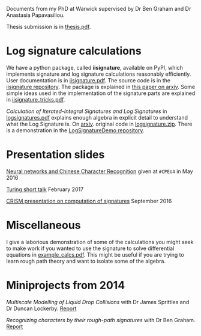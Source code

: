 Documents from my PhD at Warwick supervised by Dr Ben Graham and Dr Anastasia Papavasiliou.

Thesis submission is in [thesis.pdf](thesis.pdf).

# Log signature calculations

We have a python package, called **iisignature**, available on PyPI, which implements signature and log signature calculations reasonably efficiently. User documentation is in [iisignature.pdf](iisignature.pdf). The source code is in the [iisignature repository](http://github.com/bottler/iisignature). The package is explained in [this paper on arxiv](https://arxiv.org/abs/1802.08252). Some simple ideas used in the implementation of the signature parts are explained in [iisignature_tricks.pdf](iisignature_tricks.pdf).

*Calculation of Iterated-Integral Signatures and Log Signatures* in [logsignatures.pdf](logsignatures.pdf) explains enough algebra in explicit detail to understand what the Log Signature is. On [arxiv](https://arxiv.org/abs/1712.02757). original code in [logsignature.zip](logsignature.zip). There is a demonstration in the [LogSignatureDemo repository](https://github.com/bottler/LogSignatureDemo). 

# Presentation slides

[Neural networks and Chinese Character Recognition](2016_cpeu4_may_neuralnets_chinese.pdf) given at ``#CPEU4`` in May 2016 

[Turing short talk](2017_turingshorttalk_reizenstein.pdf) February 2017

[CRISM presentation on computation of signatures](2016_crism_sep_computation_of_signatures.pdf) September 2016

# Miscellaneous

I give a laborious demonstration of some of the calculations you might seek to make work if you wanted to use the signature to solve differential equations in [example_calcs.pdf](example_calcs.pdf). This might be useful if you are trying to learn rough path theory and want to isolate some of the algebra.

# Miniprojects from 2014

*Multiscale Modelling of Liquid Drop Collisions* with Dr James Sprittles and Dr Duncan Lockerby. [Report](drops.pdf)

*Recognizing characters by their rough-path signatures*
with Dr Ben Graham. [Report](handwriting.pdf)
